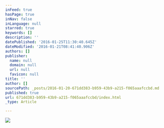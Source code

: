 ```yaml
---
inFeed: true
hasPage: true
inNav: false
inLanguage: null
starred: true
keywords: []
description: ''
datePublished: '2016-01-25T11:30:40.645Z'
dateModified: '2016-01-21T08:41:40.906Z'
authors: []
publisher:
  name: null
  domain: null
  url: null
  favicon: null
title: ''
author: []
sourcePath: _posts/2016-01-20-671dd383-b959-43b9-a215-f065aaafccbd.md
published: true
url: 671dd383-b959-43b9-a215-f065aaafccbd/index.html
_type: Article

---
```

![](https://the-grid-user-content.s3-us-west-2.amazonaws.com/c08ac734-0b39-4ea9-85c2-ed89c427e04d.jpg)